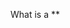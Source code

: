 What is a **<template> **element?

Let’s begin with a small HTML setup:

```html
<template id="user-card">
  <div class="card">
    <h2 class="name"></h2>
    <p class="email"></p>
  </div>
</template>

<div id="container"></div>
```

*Now — can you tell me what happens if you open this HTML in a browser?
👉 Will anything from inside** <template>** be visible?
*
Why** <template>** content isn’t displayed

> The **<template>** tag is like a hidden blueprint — its content is stored in memory, not rendered in the DOM.
> 
> You can think of it as a draft or HTML snippet waiting to be cloned later by JavaScript.